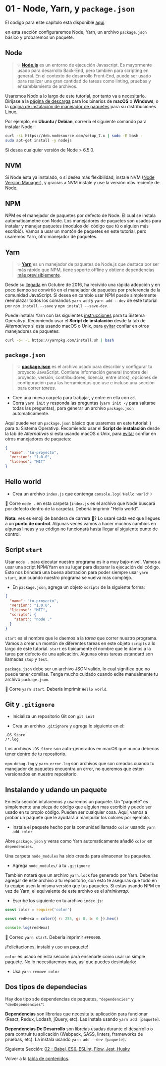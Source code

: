 # 01 - Node, Yarn, y `package.json`

El código para este capítulo esta disponible [aquí](https://github.com/verekia/js-stack-walkthrough/tree/master/01-node-yarn-package-json).

en esta sección configuraremos Node, Yarn, un archivo `package.json` básico y probaremos un paquete.

## Node

> 💡 **[Node.js](https://nodejs.org/)** es un entorno de ejecución Javascript. Es mayormente usado para desarrollo Back-End, pero también para scripting en general. En el contexto de desarrollo Front-End, puede ser usado para realizar una gran cantidad de tareas como linting, pruebas y ensamblamiento de archivos.

Usaremos Nodo a lo largo de este tutorial, por tanto va a necesitarlo. Diríjase a la [página de descarga](https://nodejs.org/en/download/current/) para los binarios de **macOS** o **Windows**, o la [página de instalación de manejador de paquetes](https://nodejs.org/en/download/package-manager/) para su distribuciones Linux.

Por ejemplo, en **Ubuntu / Debian**, correría el siguiente comando para instalar Node:

```sh
curl -sL https://deb.nodesource.com/setup_7.x | sudo -E bash -
sudo apt-get install -y nodejs
```

Si desea cualquier versión de Node > 6.5.0.

## NVM

Si Node esta ya instalado, o si desea más flexibilidad, instale NVM ([Node Version Manager](https://github.com/creationix/nvm)), y gracias a NVM instale y use la versión más reciente de Node.

## NPM

NPM es el manejador de paquetes por defecto de Node. El cual se instala automaticametne con Node. Los manejadores de paquetes son usados para instalar y manejar paquetes (modulos del código que tú o alguien más escribió). Vamos a usar un montón de paquetes en este tutorial, pero usaremos Yarn, otro manejador de paquetes.

## Yarn

> 💡 **[Yarn](https://yarnpkg.com/)** es un manejador de paquetes de Node.js que destaca por ser más rápido que NPM, tiene soporte offline y obtiene dependencias [más previsiblemente](https://yarnpkg.com/en/docs/yarn-lock).

Desde su [llegada](https://code.facebook.com/posts/1840075619545360) en Octubre de 2016, ha recivido una rápida adopción y en poco tiempo se convirtió en el manejador de paquetes por preferencia de la comunidad JavaScript. Si desea en cambio usar NPM puede simplemente reemplazar todos los comandos `yarn add` y `yarn add --dev` de este tutorial por `npm install --save` y `npm install --save-dev`.

Puede instalar Yarn con las siguientes [instrucciones](https://yarnpkg.com/en/docs/install) para tu Sistema Operativp. Recomiendo usar el **Script de instalación** desde la tab de *Alternativas* si esta usando macOS o Unix, para [evitar](https://github.com/yarnpkg/yarn/issues/1505) confiar en otros manejadores de paquetes:

```sh
curl -o- -L https://yarnpkg.com/install.sh | bash
```

## `package.json`

> 💡 **[package.json](https://yarnpkg.com/en/docs/package-json)** es el archivo usado para describir y configurar tu proyecto JavaScript. Contiene información general (nombre del proyecto, versión, contribuidores, licencia, entre otros), opciones de configuración para las herramientas que use e incluso una sección para correr *tareas*.

- Cree una nueva carpeta para trabajar, y entre en ella con `cd`.
- Corra `yarn init` y responda las preguntas (`yarn init -y` para saltarse todas las preguntas), para generar un archivo `package.json` automaticamente.

Aquí puede ver un `package.json` básico que usaremos en este tutorial:
) para tu Sistema Operativp. Recomiendo usar el **Script de instalación** desde la tab de *Alternativas* si esta usando macOS o Unix, para [evitar](https://github.com/yarnpkg/yarn/issues/1505) confiar en otros manejadores de paquetes:

```json
{
  "name": "tu-proyecto",
  "version": "1.0.0",
  "license": "MIT"
}
```

## Hello world

- Crea un archivo `index.js` que contenga `console.log('Hello world')`

🏁 Corre `node .` en esta carpeta (`index.js` es el archivo que Node buscará por defecto dentro de la carpeta). Debería imprimir "Hello world".

**Nota**: ves es emoji de bandera de carrera 🏁? Lo usaré cada vez que llegues a un **punto de control**. Algunas veces vamos a hacer muchos cambios en algunas lineas y su código no funcionará hasta llegar al siguiente punto de control.

## Script `start`

Usar `node .` para ejecutar nuestro programa es ir a muy bajo-nivel. Vamos a usar una script NPM/Yarn en su lugar para disparar la ejecución del código. Esto nos brindará una buena abstración para poder siempre usar `yarn start`, aun cuando nuestro programa se vuelva mas complejo.

- En `package.json`, agrega un objeto `scripts` de la siguiente forma:

```json
{
  "name": "tu-proyecto",
  "version": "1.0.0",
  "license": "MIT",
  "scripts": {
    "start": "node ."
  }
}
```

`start` es el nombre que le daemos a la *tarea* que correr nuestro programa. Vamos a crear un montón de diferentes tareas en este objeto `scripts` a lo largo de este tutorial. `start` es tipicamente el nombre que le damos a la tarea por defecto de una aplicación. Algunas otras tareas estandard son llamadas `stop` y `test`.

`package.json` debe ser un archivo JSON valido, lo cual significa que no puede tener comillas. Tenga mucho cuidado cuando edite manualmente tu archivo `package.json`.

🏁 Corre `yarn start`. Debería imprimir `Hello world`.

## Git y `.gitignore`

- Inicializa un repositorio Git con `git init`

- Crea un archivo `.gitignore` y agrega lo siguiente en el:

```gitignore
.DS_Store
/*.log
```

Los archivos `.DS_Store` son auto-generados en macOS que nunca deberias tener dentro de tu repositorio.

`npm-debug.log` y `yarn-error.log` son archivos que son creados cuando tu manejador de paquetes encuentra un error, no queremos que esten versionados en nuestro repositorio.

## Instalando y udando un paquete

En esta sección intalaremos y usaremos un paquete. Un "paquete" es simplemente una pieza de código que alguien mas escribió y puede ser usado en tu propio código. Pueden ser cualquier cosa. Aquí, vamos a probar un paquete que le ayudará a manipular los colores por ejemplo.

- Instala el paquete hecho por la comunidad llamado `color` usando `yarn add color`

Abre `package.json` y veras como Yarn automaticamente añadió `color` en  `dependencies`.

Una carpeta `node_modules` ha sido creada para almacenar los paquetes.

- Agrega `node_modules/` a tu `.gitignore`

También notará que un archivo `yarn.lock` fue generado por Yarn. Deberías agregar de este archivo a tu repositorio, con esto te aseguras que todo en tu equipo usen la misma versión que tus paquetes. Si estas usando NPM en vez de Yarn, el equivalente de este archivo es el *shrinkwrap*.

- Escribe los siguiente en tu archivo `index.js`:

```js
const color = require('color')

const redHexa = color({ r: 255, g: 0, b: 0 }).hex()

console.log(redHexa)
```

🏁 Correo `yarn start`. Debería imprimir `#FF0000`.

¡Felicitaciones, instaló y uso un paquete!

`color` es usado en esta sección para enseñarle como usar un simple paquete. No lo necesitaremos mas, así que puedes desintalarlo:

- Usa `yarn remove color`

## Dos tipos de dependecias

Hay dos tipo sde dependencias de paquetes, `"dependencies"` y `"devDependencies"`:

**Dependencias** son librerias que necesita tu aplicación para funcionar (React, Redux, Lodash, jQuery, etc). Las instala usando `yarn add [paquete]`.

**Dependencias De Desarrollo** son libreias usadas durante el desarrollo o para contruir tu aplicación (Webpack, SASS, linters, frameworks de pruebas, etc). La instala usando `yarn add --dev [paquete]`.

Siguiente Sección: [02 - Babel, ES6, ESLint, Flow, Jest, Husky](02-babel-es6-eslint-flow-jest-husky.md#readme)

Volver a la [tabla de contenidos](https://github.com/JMEspiz/js-stack-from-scratch#table-of-contents).
